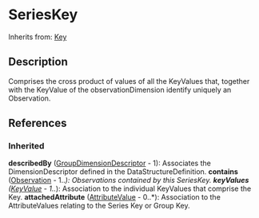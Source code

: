 
# SeriesKey

Inherits from: [Key](Key.md)



## Description

Comprises the cross product of values of all the KeyValues that, together with the KeyValue of the observationDimension identify uniquely an Observation.




## References

### Inherited

**describedBy** ([GroupDimensionDescriptor](GroupDimensionDescriptor.md) - 1): Associates the DimensionDescriptor defined in the DataStructureDefinition.
**contains** ([Observation](Observation.md) - 1..*): Observations contained by this SeriesKey.
**keyValues** ([KeyValue](KeyValue.md) - 1..*): Association to the individual KeyValues that comprise the Key.
**attachedAttribute** ([AttributeValue](AttributeValue.md) - 0..*): Association to the AttributeValues relating to the Series Key or Group Key.



